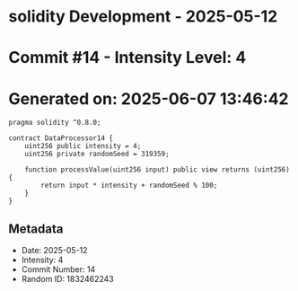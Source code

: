 ﻿# solidity Development - 2025-05-12
# Commit #14 - Intensity Level: 4
# Generated on: 2025-06-07 13:46:42
```solidity
pragma solidity ^0.8.0;

contract DataProcessor14 {
    uint256 public intensity = 4;
    uint256 private randomSeed = 319359;

    function processValue(uint256 input) public view returns (uint256) {
        return input * intensity + randomSeed % 100;
    }
}
```
## Metadata
- Date: 2025-05-12
- Intensity: 4
- Commit Number: 14
- Random ID: 1832462243
